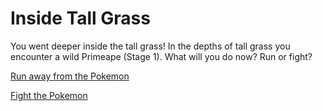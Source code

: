 # Inside Tall Grass

You went deeper inside the tall grass! In the depths of tall grass you encounter a wild Primeape (Stage 1). What will you do now? Run or fight?

[Run away from the Pokemon](run-from-pokemon.md)

[Fight the Pokemon](fight-pokemon-again.md)
